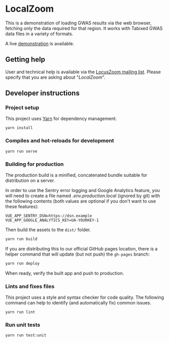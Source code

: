 # LocalZoom

This is a demonstration of loading GWAS results via the web browser, fetching only the data 
required for that region. It works with Tabixed GWAS data files in a variety of formats.

A live [demonstration](https://statgen.github.io/localzoom/) is available. 


## Getting help
User and technical help is available via the [LocusZoom mailing list](http://groups.google.com/group/locuszoom).
Please specify that you are asking about "*LocalZoom*".

## Developer instructions
### Project setup
This project uses [Yarn](https://yarnpkg.com/lang/en/docs/install/) for dependency 
management.
 
```
yarn install
```

### Compiles and hot-reloads for development
```
yarn run serve
```

### Building for production
The production build is a minified, concatenated bundle suitable for distribution on a server.

In order to use the Sentry error logging and Google Analytics feature, you will need to create a 
file named *.env.production.local* (ignored by git) with the following contents 
(both values are optional if you don't want to use these features): 
```dotenv
VUE_APP_SENTRY_DSN=https://dsn.example
VUE_APP_GOOGLE_ANALYTICS_KEY=UA-YOURKEY-1
```

Then build the assets to the `dist/` folder.
```bash
yarn run build
```

If you are distributing this to our official GitHub pages location, there is a helper command that 
will update (but not push) the `gh-pages` branch:
```bash
yarn run deploy
```

When ready, verify the built app and push to production.

### Lints and fixes files
This project uses a style and syntax checker for code quality. The following command can help to 
identify (and automatically fix) common issues.
```
yarn run lint
```

### Run unit tests
```
yarn run test:unit
```
